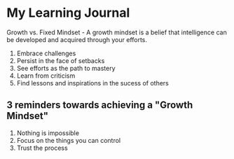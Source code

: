 # My Learning Journal
Growth vs. Fixed Mindset - A growth mindset is a belief that intelligence can be developed and acquired through your efforts.  
1. Embrace challenges
2. Persist in the face of setbacks
3. See efforts as the path to mastery
4. Learn from criticism
5. Find lessons and inspirations in the sucess of others

## 3 reminders towards achieving a "Growth Mindset"
1. Nothing is impossible
2. Focus on the things you can control
3. Trust the process





